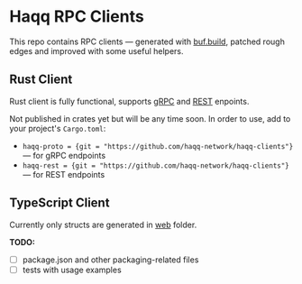 # Haqq RPC Clients

This repo contains RPC clients &mdash; generated with [buf.build](https://buf.build), patched rough edges and improved with some useful helpers.

## Rust Client

Rust client is fully functional, supports [gRPC](https://github.com/haqq-network/haqq-clients/blob/master/tests/grpc.rs) and [REST](https://github.com/haqq-network/haqq-clients/blob/master/tests/rest.rs) enpoints.

Not published in crates yet but will be any time soon. In order to use, add to your project's `Cargo.toml`:

* `haqq-proto = {git = "https://github.com/haqq-network/haqq-clients"}` &mdash; for gRPC endpoints
* `haqq-rest = {git = "https://github.com/haqq-network/haqq-clients"}` &mdash; for REST endpoints

## TypeScript Client

Currently only structs are generated in [web](web) folder.

**TODO:**

- [ ] package.json and other packaging-related files
- [ ] tests with usage examples
